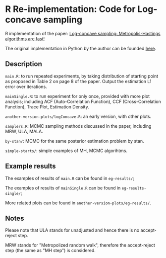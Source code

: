 # R Re-implementation: Code for Log-concave sampling 
R implementation of the paper: [Log-concave sampling: Metropolis-Hastings algorithms are fast!](https://arxiv.org/abs/1801.02309)

The original implementation in Python by the author can be founded [here](https://github.com/yuachen/mala_public).
## Description
`main.R`: to run repeated experiments, by taking distribution of starting point as proposed in Table 2 on page 8 of the paper. Output the estimation L1 error over iterations.

`mainSingle.R`: to run experiment for only once, provided with more plot analysis; including ACF (Auto-Correlation Function), CCF  (Cross-Correlation Function), Trace Plot, Estimation Density.

`another-version-plots/logConcave.R`: an early version, with other plots.

`samplers.R`: MCMC sampling methods discussed in the paper, including MRW, ULA, MALA.

`by-stan/`: MCMC for the same posterior estimation problem by stan.

`simple-starts/`: simple examples of MH, MCMC algorihtms.

## Example results
The examples of results of `main.R` can be found in `eg-results/`;

The examples of results of `mainSingle.R` can be found in `eg-results-single/`;

More related plots can be found in `another-version-plots/eg-results/`.
## Notes 
Please note that ULA stands for unadjusted and hence there is no accept-reject step. 

MRW stands for  "Metropolized random walk", therefore the accept-reject step (the same as "MH step") is considered.
